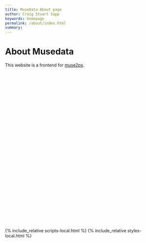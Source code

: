 ```yaml
---
title: MuseData About page
author: Craig Stuart Sapp
keywords: homepage
permalink: /about/index.html
summary: 
---
```



# About Musedata #

This website is a frontend for <a target="_blank" href="http://muse2ps.ccarh.org">muse2ps</a>.


<div style="height:500px"></div>

{% include_relative scripts-local.html %}
{% include_relative styles-local.html %}


